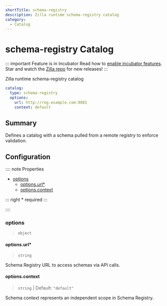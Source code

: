 ```yaml
---
shortTitle: schema-registry
description: Zilla runtime schema-registry catalog
category:
  - Catalog
---
```


# schema-registry Catalog

::: important Feature is in Incubator
Read how to [enable incubator features](../../../how-tos/install.md#enable-incubator-features). Star and watch the [Zilla repo](https://github.com/aklivity/zilla/releases) for new releases!
:::

Zilla runtime schema-registry catalog

```yaml {2}
catalog:
  type: schema-registry
  options:
    url: http://reg.example.com:8081
    context: default
```

## Summary

Defines a catalog with a schema pulled from a remote registry to enforce validation.

## Configuration

:::: note Properties

- [options](#options)
  - [options.url\*](#options-url)
  - [options.context](#options-context)

::: right
\* required
:::

::::

### options

> `object`

#### options.url\*

> `string`

Schema Registry URL to access schemas via API calls.

#### options.context

> `string` | Default: `"default"`

Schema context represents an independent scope in Schema Registry.
